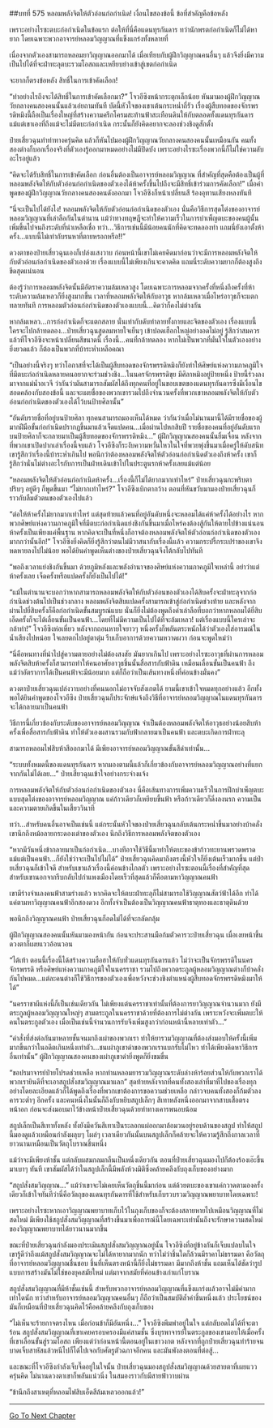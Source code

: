 ##บทที่ 575 หลอมพลังจิตให้ตัวอ่อนก่อกำเนิด!
เงื่อนไขสองข้อนี้ ข้อที่สำคัญคือข้อหลัง

เพราะอย่างไรซะตบะก่อกำเนิดในข้อแรก ต่อให้ที่นี่คือแดนทุรกันดาร ทว่านักพรตก่อกำเนิดก็ไม่ได้หายาก โดยเฉพาะพวกอาจารย์หลอมวิญญาณที่แข็งแกร่งทั้งหลายที่

เนื่องจากตัวเองสามารถหลอมยาวิญญาณออกมาได้ เมื่อเทียบกับผู้ฝึกวิญญาณคนอื่นๆ แล้วจึงยิ่งมีความเป็นไปได้ที่จะฝ่าทะลุตบะรวมโอสถและเหยียบย่างเข้าสู่เขตก่อกำเนิด

จะยากก็ตรงข้อหลัง สิทธิ์ในการเข้าคัดเลือก!

“ทำอย่างไรถึงจะได้สิทธิ์ในการเข้าคัดเลือกมา?” โจวอีซิงหน้ากระตุกเล็กน้อย หันมามองผู้ฝึกวิญญาณวัยกลางคนสองคนนั้นแล้วเอ่ยถามทันที บัดนี้หัวใจของเขาเต้นกระหน่ำถี่รัว เรื่องผู้สืบทอดของจักรพรรดิหมิงนี้ถือเป็นเรื่องใหญ่ที่สร้างความครึกโครมสะท้านฟ้าสะเทือนดินให้กับตลอดทั้งแดนทุรกันดาร แม้แต่เขาเองที่ถึงแม้จะไม่มีตบะก่อกำเนิด กระนั้นก็ยังคิดอยากจะลองช่วงชิงดูสักตั้ง

ป๋ายเสี่ยวฉุนทำท่าทางครุ่นคิด แล้วก็หันไปมองผู้ฝึกวิญญาณวัยกลางคนสองคนนั้นเหมือนกัน คนทั้งสองต่างก็บอกเรื่องจริงที่ตัวเองรู้ออกมาหมดอย่างไม่มีปิดบัง เพราะอย่างไรซะเรื่องพวกนี้ก็ไม่ใช่ความลับอะไรอยู่แล้ว

“คิดจะได้รับสิทธิ์ในการเข้าคัดเลือก ก่อนอื่นต้องเป็นอาจารย์หลอมวิญญาณ ที่สำคัญที่สุดคือต้องเป็นผู้ที่หลอมพลังจิตให้กับตัวอ่อนก่อกำเนิดของตัวเองได้ห้าครั้งขึ้นไปถึงจะมีสิทธิ์เข้าร่วมการคัดเลือก!” เมื่อคำพูดของผู้ฝึกวิญญาณวัยกลางคนสองคนดังออกมา โจวอีซิงก็หน้าเปลี่ยนสี ร้องอุทานเสียงหลงทันที

“นี่จะเป็นไปได้ยังไง! หลอมพลังจิตให้กับตัวอ่อนก่อกำเนิดของตัวเอง นั่นคือวิธีการสุดโต่งของอาจารย์หลอมวิญญาณที่เล่าลือกันในตำนาน แม้ว่าทางทฤษฎีจะทำให้ความเร็วในการบำเพ็ญตบะของคนผู้นั้นเพิ่มขึ้นไปจนถึงระดับที่น่าเหลือเชื่อ ทว่า...วิธีการเช่นนี้มีน้อยคนนักที่คิดจะทดลองทำ แถมนี่ยังเอาตั้งห้าครั้ง...แบบนี้ไม่เท่ากับรนหาที่ตายหรอกหรือ!!”

ดวงตาของป๋ายเสี่ยวฉุนเองก็เปล่งแสงวาบ ก่อนหน้านี้เขาไม่เคยคิดมาก่อนว่าจะมีการหลอมพลังจิตให้กับตัวอ่อนก่อกำเนิดของตัวเองด้วย เรื่องแบบนี้ไม่เพียงเกินจะคาดคิด แถมนี่ระดับความยากก็ต้องสูงถึงขีดสุดแน่นอน

ต้องรู้ว่าการหลอมพลังจิตนั้นมีอัตราความล้มเหลวสูง โดยเฉพาะการหลอมจากครั้งที่หนึ่งถึงครั้งที่ห้า ระดับความล้มเหลวก็ยิ่งสูงมากขึ้น เวลาที่หลอมพลังจิตให้กับอาวุธ หากล้มเหลวเมื่อไหร่อาวุธก็จะแตกทลายทันที การหลอมตัวอ่อนก่อกำเนิดของตัวเองแบบนี้...คิดว่าก็คงไม่ต่างกัน

หากล้มเหลว...การก่อกำเนิดก็จะแตกสลาย นั่นเท่ากับดับทำลายทั้งกายและจิตของตัวเอง เรื่องแบบนี้ใครจะไปกล้าทดลอง...ป๋ายเสี่ยวฉุนสูดลมหายใจเย็นๆ เข้าปอดเฮือกใหญ่อย่างอดไม่อยู่ รู้สึกว่าสมควรแล้วที่โจวอีซิงจะหน้าเปลี่ยนสีขนาดนี้ เรื่องนี้...คนที่กล้าทดลอง หากไม่เป็นพวกที่มั่นใจในตัวเองอย่างยิ่งยวดแล้ว ก็ต้องเป็นพวกที่บ้าระห่ำเหลือคณา

“เป็นอย่างนี้จริงๆ ทว่าโอกาสที่จะได้เป็นผู้สืบทอดของจักรพรรดิหมิงก็ยังทำให้ศิษย์แห่งความภาคภูมิใจที่มีตบะก่อกำเนิดหลายคนอยากจะร่วมช่วงชิง...ในนครจักรพรรดิขุย มีศิลาหมิงอยู่ป้ายหนึ่ง ป้ายนี้ร่วงลงมาจากแม่น้ำอเวจี ว่ากันว่ามันสามารถสัมผัสได้ถึงทุกคนที่อยู่ในขอบเขตของแดนทุรกันดารซึ่งมีเงื่อนไขสอดคล้องกับสองข้อนี้ และจะเผยชื่อของพวกเขารวมไปถึงจำนวนครั้งที่พวกเขาหลอมพลังจิตให้กับตัวอ่อนก่อกำเนิดของตัวเองได้ไว้บนป้ายศิลานั้น”

“อันดับรายชื่อที่อยู่บนป้ายศิลา ทุกคนสามารถมองเห็นได้หมด ว่ากันว่าเมื่อไม่นานมานี้ได้มีรายชื่อของผู้มากฝีมือขั้นก่อกำเนิดปรากฏขึ้นมาแล้วเจ็ดแปดคน...เมื่อผ่านไปหกสิบปี รายชื่อของคนที่อยู่อันดับแรกบนป้ายศิลาก็จะกลายมาเป็นผู้สืบทอดของจักรพรรดิหมิง...” ผู้ฝึกวิญญาณสองคนนั้นยิ้มเจื่อน หลังจากที่พวกเขาเปิดปากเล่าเรื่องนี้จบแล้ว โจวอีซิงก็ระงับความหวั่นไหวในใจที่พวยพุ่งขึ้นมาเมื่อครู่ให้ดับสนิท เขารู้สึกว่าเรื่องนี้บ้าระห่ำเกินไป พอนึกว่าต้องหลอมพลังจิตให้ตัวอ่อนก่อกำเนิดตัวเองถึงห้าครั้ง เขาก็รู้สึกว่านั่นไม่ต่างอะไรกับการเป็นฝ่ายเดินเข้าไปในประตูนรกห้าครั้งเลยแม้แต่น้อย

“หลอมพลังจิตให้ตัวอ่อนก่อกำเนิดห้าครั้ง...เรื่องนี้ก็ไม่ได้ยากมากเท่าไหร่” ป๋ายเสี่ยวฉุนกะพริบตาปริบๆ อยู่ดีๆ ก็พูดขึ้นมา
“ไม่ยากเท่าไหร่?” โจวอีซิงเบิกตากว้าง ตอนที่หันขวับมามองป๋ายเสี่ยวฉุนก็ราวกับลืมตัวตนของตัวเองไปแล้ว

“ต่อให้ห้าครั้งไม่ยากมากเท่าไหร่ แต่สุดท้ายแล้วคนที่อยู่อันดับหนึ่งจะหลอมได้แค่ห้าครั้งได้อย่างไร หากพวกศิษย์แห่งความภาคภูมิใจที่มีตบะก่อกำเนิดแย่งชิงกันขึ้นมาเมื่อไหร่คงต้องสู้กันให้ตายไปข้างแน่นอน ห้าครั้งเป็นเพียงแค่พื้นฐาน หากคิดจะเป็นที่หนึ่งก็อาจต้องหลอมพลังจิตให้ตัวอ่อนก่อกำเนิดของตัวเองมากกว่านั้นอีก!” โจวอีซิงยิ่งคิดก็ยิ่งรู้สึกว่าตนไม่มีวาสนากับเรื่องนี้แล้ว ความกระปรี้กระเปร่าของเขาจึงหดหายลงไปไม่น้อย พอได้ยินคำพูดเห็นต่างของป๋ายเสี่ยวฉุนจึงโต้กลับไปทันที

“พอถึงเวลาแย่งชิงกันขึ้นมา ด้วยภูมิหลังและพลังอำนาจของศิษย์แห่งความภาคภูมิใจเหล่านี้ อย่าว่าแต่ห้าครั้งเลย เจ็ดครั้งหรือแปดครั้งก็ยังเป็นไปได้!”

“แม้ในตำนานจะบอกว่าหากสามารถหลอมพลังจิตให้กับตัวอ่อนของตัวเองได้สิบครั้งจะฝ่าทะลุจากก่อกำเนิดช่วงต้นไปเป็นช่วงกลาง หลอมพลังจิตสิบแปดครั้งสามารถเข้าสู่ก่อกำเนิดช่วงท้าย และหลังจากผ่านไปยี่สิบครั้งก็คือก่อกำเนิดขั้นสมบูรณ์แบบ นั่นก็ยิ่งไม่ต้องพูดถึงคำเล่าลือที่บอกว่าหากหลอมได้ยี่สิบเอ็ดครั้งก็จะได้เลื่อนขั้นเป็นคนฟ้า...โดยที่ไม่มีความเป็นไปได้ที่จะล้มเหลว! แต่เรื่องแบบนี้ใครเล่าจะกล้าทำ!” โจวอีซิงห่อเหี่ยว หลังจากถอนหายใจยาวๆ หนึ่งครั้งก็พลันตระหนักได้ว่าตัวเองใส่อารมณ์ในน้ำเสียงไปหน่อย ใจเลยตกไปอยู่ตาตุ่ม รีบเก็บอาการด้วยความหวาดผวา ก่อนจะพูดใหม่ว่า

“นี่คือหนทางที่นำไปสู่ความตายอย่างไม่ต้องสงสัย มันยากเกินไป เพราะอย่างไรซะอาวุธที่ผ่านการหลอมพลังจิตสิบห้าครั้งก็สามารถทำให้คนอาศัยอาวุธชิ้นนั้นสื่อสารกับฟ้าดิน เหมือนเลื่อนขั้นเป็นคนฟ้า ถึงแม้ว่าอัตราการได้เป็นคนฟ้าจะมีน้อยมาก แต่ก็ถือว่าเป็นเส้นทางหนึ่งที่ค่อนข้างมั่นคง”

ดวงตาป๋ายเสี่ยวฉุนเปล่งวาบอย่างที่คนนอกไม่อาจจับสังเกตได้ ยามนี้เขาเข้าใจหมดทุกอย่างแล้ว อีกทั้งพอได้ยินคำพูดของโจวอีซิง ป๋ายเสี่ยวฉุนก็ประจักษ์แจ้งถึงวิธีที่อาจารย์หลอมวิญญาณในแดนทุรกันดารจะได้กลายมาเป็นคนฟ้า

วิธีการนี้เกี่ยวข้องกับระดับของอาจารย์หลอมวิญญาณ จำเป็นต้องหลอมพลังจิตให้อาวุธอย่างน้อยสิบห้าครั้งเพื่อสื่อสารกับฟ้าดิน ทำให้ตัวเองผสานรวมกับฟ้ากลายมาเป็นคนฟ้า และตบะเกิดการฝ่าทะลุ

สามารถหลอมไฟสิบห้าสีออกมาได้ มีเพียงอาจารย์หลอมวิญญาณขั้นสีดำเท่านั้น...

“ระบบทั้งหมดนี้ของแดนทุรกันดาร หากมองตามนี้แล้วก็เกี่ยวข้องกับอาจารย์หลอมวิญญาณอย่างที่แยกจากกันไม่ได้เลย...” ป๋ายเสี่ยวฉุนเข้าใจอย่างกระจ่างแจ้ง

การหลอมพลังจิตให้กับตัวอ่อนก่อกำเนิดของตัวเอง นี่คือเส้นทางการเพิ่มความเร็วในการฝึกบำเพ็ญตบะแบบสุดโต่งของอาจารย์หลอมวิญญาณ แค่ก้าวเดียวก็เหยียบขึ้นฟ้า หรือก้าวเดียวก็ดิ่งลงนรก ความเป็นและความตายเกิดขึ้นในเสี้ยววินาที

ทว่า...สำหรับคนอื่นอาจเป็นเช่นนี้ แต่กระนั้นหัวใจของป๋ายเสี่ยวฉุนกลับเต้นกระหน่ำขึ้นมาอย่างบ้าคลั่ง เขานึกถึงหม้อลายกระดองเต่าของตัวเอง นึกถึงวิธีการหลอมพลังจิตของตัวเอง

“หากมีวันหนึ่งข้ากลายมาเป็นก่อกำเนิด...บางทีอาจใช้วิธีนี้มาทำให้ตบะของข้าก้าวทะยานพรวดพราด แม้แต่เป็นคนฟ้า...ก็ยังใช่ว่าจะเป็นไปไม่ได้” ป๋ายเสี่ยวฉุนคิดมาถึงตรงนี้หัวใจก็ยิ่งเต้นเร็วมากขึ้น
แต่ป๋ายเสี่ยวฉุนก็เข้าใจดี สำหรับเขาแล้วเรื่องนี้ค่อนข้างไกลตัว เพราะอย่างไรซะตอนนี้เรื่องที่สำคัญที่สุดสำหรับเขานอกจากรีบกลับไปกำแพงเมืองโดยเร็วที่สุดแล้วก็คือตามหาวิญญาณคนฟ้า

เขามีร่างจำแลงคนฟ้าสามร่างแล้ว หากคิดจะให้ตบะฝ่าทะลุก็ไม่สามารถใช้วิญญาณสัตว์ฟ้าได้อีก ทำได้แค่ตามหาวิญญาณคนฟ้าอีกสองดวง อีกทั้งจำเป็นต้องเป็นวิญญาณคนฟ้าธาตุทองและธาตุดินด้วย

พอนึกถึงวิญญาณคนฟ้า ป๋ายเสี่ยวฉุนก็อดไม่ได้ที่จะกลัดกลุ้ม

ผู้ฝึกวิญญาณสองคนนั้นหันมามองหน้ากัน ก่อนจะประสานมือก้มตัวคารวะป๋ายเสี่ยวฉุน เมื่อเงยหน้าขึ้น ดวงตาก็เผยแววอ้อนวอน

“ไต้เท้า ตอนนี้เรื่องนี้ได้สร้างความฮือฮาให้กับทั่วแดนทุรกันดารแล้ว ไม่ว่าจะเป็นจักรพรรดิในนครจักรพรรดิ หรือศิษย์แห่งความภาคภูมิใจในนครราชา รวมไปถึงพวกตระกูลผู้หลอมวิญญาณต่างก็บ้าคลั่งกันไปหมด...แต่ละคนต่างก็ใช้วิธีการของตัวเองเพื่อหวังจะช่วงชิงตำแหน่งผู้สืบทอดจักรพรรดิหมิงมาให้ได้”

“นครราชาผีแห่งนี้ก็เป็นเช่นเดียวกัน ไม่เพียงแต่นครราชาเท่านั้นที่ต้องการยาวิญญาณจำนวนมาก ยังมีตระกูลผู้หลอมวิญญาณใหญ่ๆ สามตระกูลในนครราชาด้วยที่ต้องการไม่ต่างกัน เพราะหวังจะเพิ่มตบะให้คนในตระกูลตัวเอง เมื่อเป็นเช่นนี้จำนวนการรับจึงเพิ่มสูงกว่าก่อนหน้านี้หลายเท่าตัว...”

“คำสั่งที่ส่งต่อกันมาหลายชั้นจนมาถึงเผ่าของพวกเรา ทำให้ยารวมวิญญาณที่ต้องส่งมอบให้ครั้งนี้เพิ่มมากขึ้นกว่าในอดีตเกินหนึ่งเท่าตัว...ชนเผ่าภูเขาดำของพวกเราแบกรับไม่ไหว ทำได้เพียงคิดหาวิธีการอื่นเท่านั้น” ผู้ฝึกวิญญาณสองคนของเผ่าภูเขาดำยิ่งพูดก็ยิ่งขมขื่น

“ขอปรมาจารย์ป๋ายโปรดช่วยเหลือ หากท่านหลอมยารวมวิญญาณระดับล่างห้าร้อยส่วนให้กับพวกเราได้ พวกเรายินดีที่จะเอาสถูปสั่งสมวิญญาณมาแลก” สุดท้ายหลังจากที่คนทั้งสองเล่าที่มาที่ไปของเรื่องทุกอย่างโดยละเอียดแล้วก็ได้พูดถึงเรื่องที่พวกเขาต้องการขอความช่วยเหลือ กล่าวจบคนทั้งสองก็ก้มตัวลงคารวะต่ำๆ อีกครั้ง และคนหนึ่งในนั้นก็ถึงกับหยิบสถูปเล็กๆ สีเทาหลังหนึ่งออกมาจากสาบเสื้อตรงหน้าอก ก่อนจะส่งมอบมาไว้ข้างหน้าป๋ายเสี่ยวฉุนด้วยท่าทางเคารพนอบน้อม

สถูปเล็กเป็นสีเทาทั้งหลัง ทั้งยังมีควันสีเทาเป็นระลอกแผ่ออกมาล้อมวนอยู่รอบด้านของสถูป ทำให้สถูปนี้มองดูแล้วเหมือนกำลังผลุบๆ โผล่ๆ เวลาเดียวกันนั้นบนสถูปเล็กก็คล้ายจะให้ความรู้สึกถึงกาลเวลาที่ยาวนานเหมือนเป็นวัตถุโบราณชิ้นหนึ่ง

แม้ว่าจะมีเพียงห้าชั้น แต่กลับผสมกลมกลืนเป็นหนึ่งเดียวกัน ตอนที่ป๋ายเสี่ยวฉุนมองไปก็ต้องร้องเอ๊ะขึ้นมาเบาๆ ทันที เขาสัมผัสได้ว่าในสถูปเล็กนี้มีพลังห้วงมิติซึ่งคล้ายคลึงกับถุงเก็บของอย่างมาก

“สถูปสั่งสมวิญญาณ...” แม้ว่าเขาจะไม่เคยเห็นวัตถุชิ้นนี้มาก่อน แต่ด้วยตบะของเขาแค่กวาดตามองครั้งเดียวก็เข้าใจทันทีว่านี่คือวัตถุของแดนทุรกันดารที่ใช้สำหรับเก็บรวบรวมวิญญาณพยาบาทโดยเฉพาะ!

เพราะอย่างไรซะหากเอาวิญญาณพยาบาทเก็บไว้ในถุงเก็บของก็จะต้องสลายหายไปเหมือนวิญญาณที่ไม่สดใหม่ มีเพียงใช้สถูปสั่งสมวิญญาณที่สร้างขึ้นมาเพื่อการณ์นี้โดยเฉพาะเท่านั้นถึงจะรักษาความสดใหม่ของวิญญาณพยาบาทได้ยาวนานมากขึ้น

ขณะที่ป๋ายเสี่ยวฉุนกำลังมองประเมินสถูปสั่งสมวิญญาณอยู่นั้น โจวอีซิงที่อยู่ข้างกันก็เจ็บแปลบในใจ เขารู้ดีว่าถึงแม้สถูปสั่งสมวิญญาณจะไม่ได้หายากมากนัก ทว่าไม่ว่าชิ้นใดก็ล้วนมีราคาไม่ธรรมดา คือวัตถุที่อาจารย์หลอมวิญญาณชื่นชอบ ชิ้นที่เห็นตรงหน้านี้ก็ยิ่งไม่ธรรมดา มีมากถึงห้าชั้น  แถมเห็นได้ชัดว่ารูปแบบการสร้างมันไม่ใช่ของยุคสมัยใหม่ แต่มาจากสมัยที่ค่อนข้างเก่าแก่โบราณ

สถูปสั่งสมวิญญาณที่มีห้าชั้นเช่นนี้ สำหรับพวกอาจารย์หลอมวิญญาณที่แข็งแกร่งแล้วอาจไม่มีค่ามากเท่าใดนัก ทว่าสำหรับอาจารย์หลอมวิญญาณคนอื่นๆ ก็ถือว่าเป็นสมบัติล้ำค่าชิ้นหนึ่งแล้ว ประโยชน์ของมันก็เหมือนที่ป๋ายเสี่ยวฉุนคิดไว้คือคล้ายคลึงกับถุงเก็บของ

“ไม่เห็นจะร้ายกาจตรงไหน เมื่อก่อนข้าก็มีอันหนึ่ง...” โจวอีซิงพึมพำอยู่ในใจ แต่กลับอดไม่ได้ที่จะตาร้อน สถูปสั่งสมวิญญาณที่เขาเคยครอบครองมีแค่สามชั้น ซึ่งบุรพาจารย์ในตระกูลของเขามอบให้เมื่อครั้งที่เขาเลื่อนขั้นสู่รวมโอสถ เพียงแต่ว่าก่อนหน้านี้ตอนอยู่ในเขาวงกต หลังจากที่ถูกป๋ายเสี่ยวฉุนทำร้ายจนบาดเจ็บสาหัสแล้วหนีไปก็ได้ไปเจอกับศัตรูตัวฉกาจอีกคน และมันพังลงตอนที่ต่อสู้...

และขณะที่โจวอีซิงกำลังเจ็บจี๊ดอยู่ในใจนั้น ป๋ายเสี่ยวฉุนมองสถูปสั่งสมวิญญาณด้วยสายตาที่เผยแววครุ่นคิด ไม่นานดวงตาเขาก็พลันแน่วนิ่ง ในสมองราวกับมีสายฟ้าวาบผ่าน

“ข้านึกถึงสาเหตุที่หลอมไฟสิบเอ็ดสีล้มเหลวออกแล้ว!”

------


[Go To Next Chapter]( ./13.md)